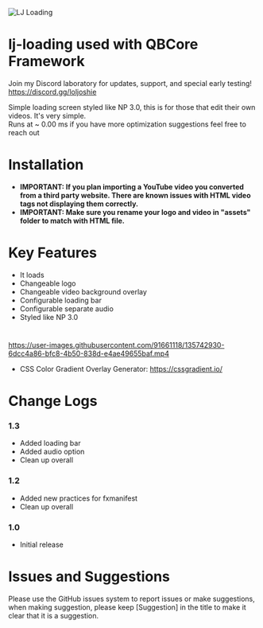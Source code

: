 ![LJ Loading](https://user-images.githubusercontent.com/91661118/141086857-aa234017-dc3a-4a73-ba7d-950e8201465e.png)

# lj-loading used with QBCore Framework
Join my Discord laboratory for updates, support, and special early testing!
<br>
https://discord.gg/loljoshie

Simple loading screen styled like NP 3.0, this is for those that edit their own videos. It's very simple. 
<br>
Runs at ~ 0.00 ms if you have more optimization suggestions feel free to reach out
<br>

# Installation

* **IMPORTANT: If you plan importing a YouTube video you converted from a third party website. There are known issues with HTML video tags not displaying them correctly.**
* **IMPORTANT: Make sure you rename your logo and video in "assets" folder to match with HTML file.**

# Key Features
* It loads
* Changeable logo 
* Changeable video background overlay
* Configurable loading bar
* Configurable separate audio
* Styled like NP 3.0
#
https://user-images.githubusercontent.com/91661118/135742930-6dcc4a86-bfc8-4b50-838d-e4ae49655baf.mp4

* CSS Color Gradient Overlay Generator: https://cssgradient.io/

# Change Logs

### 1.3
* Added loading bar
* Added audio option
* Clean up overall

### 1.2
* Added new practices for fxmanifest
* Clean up overall

### 1.0
* Initial release

# Issues and Suggestions
Please use the GitHub issues system to report issues or make suggestions, when making suggestion, please keep [Suggestion] in the title to make it clear that it is a suggestion.

